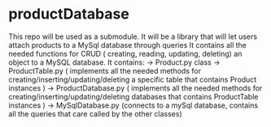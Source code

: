 # productDatabase
This repo will be used as a submodule. It will be a library that will let users attach products to a MySql database through queries 
It contains all the needed functions for CRUD ( creating, reading, updating, deleting) an object to a MySQL database.
It contains:
-> Product.py class 
-> ProductTable.py ( implements all the needed methods for creating/inserting/updating/deleting a specific table that contains Product instances )
-> ProductDatabase.py ( implements all the needed methods for creating/inserting/updating/deleting databases that contains ProductTable instances )
-> MySqlDatabase.py (connects to a mySql database, contains all the queries that care called by the other classes)

